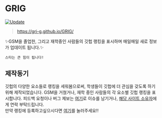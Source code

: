 # GRIG

[![Update](https://github.com/GRI-G/GRIG/actions/workflows/main.yml/badge.svg)](https://github.com/GRI-G/GRIG/actions/workflows/main.yml)
> https://gri-g.github.io/GRIG/

✨GSM을 졸업한, 그리고 재학중인 사람들의 깃헙 랭킹을 표시하며 매일매일 새로 정보가 업데이트 됩니다.✨

```
스타는 큰 힘이 됩니다!
```

## 제작동기
깃헙의 다양한 요소들로 랭킹을 세워봄으로써, 학생들이 깃헙에 더 관심을 갖도록 하기위해 제작되었습니다.
GSM을 거쳤거나, 재학 중인 사람들의 각 요소별 깃헙 랭킹을 표시합니다.
피드백 요청이나 버그 제보는 <a href="https://github.com/GRI-G/GRIG/issues/new">여기</a>로 이슈를 남기거나, <a href="https://github.com/GRI-G">해당 사이트 소유자</a>에게 연락 부탁드립니다.<br>만약 랭킹에 등록하고싶으시다면 <a href="https://github.com/login/oauth/authorize?client_id=685ffb52e4dd768b3f66&amp;redirect_uri=https://d6ui2fy5uj.execute-api.ap-northeast-2.amazonaws.com/api/auth&amp;scope=user:email">여기</a>를 눌러주세요!!
